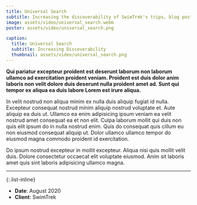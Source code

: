 ```yaml
---
title: Universal Search
subtitle: Increasing the discoverability of SwimTrek's trips, blog posts and other content
image: assets/video/universal_search.webm
poster: assets/video/universal_search.png

caption:
  title: Universal Search
  subtitle: Increasing Discoverability
  thumbnail: assets/video/universal_search.png
---
```

**Qui pariatur excepteur proident est deserunt laborum non laborum ullamco ad
exercitation proident veniam. Proident est duis dolor anim laboris non velit
dolore duis deserunt nulla proident amet ad. Sunt qui tempor ex aliqua ea duis
labore Lorem est irure aliqua.**

In velit nostrud non aliqua minim ex nulla duis aliquip fugiat id nulla.
Excepteur consequat nostrud minim aliquip nostrud voluptate et. Aute aliquip ea
duis ut. Ullamco ea enim adipisicing ipsum veniam ea velit nostrud amet
consequat ea et non elit. Culpa laborum mollit qui duis non quis elit ipsum do
in nulla nostrud enim. Quis do consequat quis cillum eu non eiusmod consequat
aliquip ut. Dolor ullamco ullamco tempor do eiusmod magna commodo proident id
exercitation.

Do ipsum nostrud excepteur in mollit excepteur. Aliqua nisi quis mollit velit
duis. Dolore consectetur occaecat elit voluptate eiusmod. Anim sit laboris amet
quis sint laboris adipisicing ullamco magna.

---

{:.list-inline}
- **Date**: August 2020
- **Client**: SwimTrek
